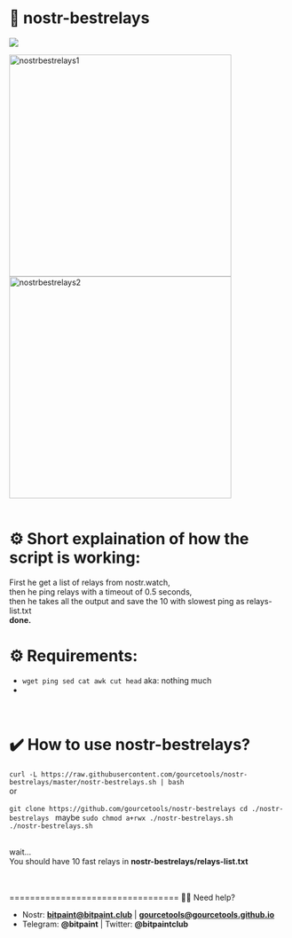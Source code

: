 # <b> 📡 nostr-bestrelays</b><br>
<img src="https://img.shields.io/badge/License-MIT-orange.svg"> <br>

<img src="https://user-images.githubusercontent.com/120996278/213799411-6e57d622-172c-4df9-9a98-848a3ed5302e.png" alt="nostrbestrelays1" width="400px"><img src="https://user-images.githubusercontent.com/120996278/213799577-e81ffb69-3a77-4a85-8757-1ac1f237ff88.png" alt="nostrbestrelays2" width="400px"> 
<br> <br>
# <b>⚙️ Short explaination of how the script is working:</b><br>
First he get a list of relays from nostr.watch, <br>
then he ping relays with a timeout of 0.5 seconds, <br>
then he takes all the output and save the 10 with slowest ping as relays-list.txt<br>
<b>done.</b>
# <b>⚙️ Requirements:</b><br>

- `wget ping sed cat awk cut head` aka: nothing much  <br>
- 
<br>

# <b>✔️ How to use nostr-bestrelays?</b><br>
`curl -L https://raw.githubusercontent.com/gourcetools/nostr-bestrelays/master/nostr-bestrelays.sh | bash`
<br>
or<br>
<br>
`git clone https://github.com/gourcetools/nostr-bestrelays
cd ./nostr-bestrelays ` 
 maybe ` sudo chmod a+rwx ./nostr-bestrelays.sh ` <br>
` ./nostr-bestrelays.sh ` <br>

<br>
wait...<br>
You should have 10 fast relays in <b>nostr-bestrelays/relays-list.txt</b><br>
<br>
<br>



=================================
🙋‍♂️ Need help? 
- Nostr: <b>bitpaint@bitpaint.club</b> | <b>gourcetools@gourcetools.github.io</b>
- Telegram: <b>@bitpaint</b> | Twitter: <b>@bitpaintclub<br></b>
